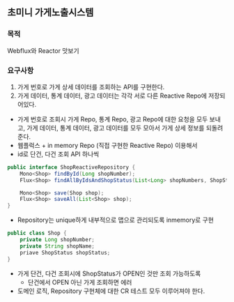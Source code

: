 ## 초미니 가게노출시스템

### 목적

Webflux와 Reactor 맛보기

### 요구사항

1. 가게 번호로 가게 상세 데이터를 조회하는 API를 구현한다.
2. 가게 데이터, 통계 데이터, 광고 데이터는 각각 서로 다른 Reactive Repo에 저장되어있다.

- 가게 번호로 조회시 가게 Repo, 통계 Repo, 광고 Repo에 대한 요청을 모두 보내고, 가게 데이터, 통계 데이터, 광고 데이터를 모두 모아서 가게 상세 정보를 되돌려준다.
- 웹플럭스 + in memory Repo (직접 구현한 Reactive Repo) 이용해서
- id로 단건, 다건 조회 API 하나씩

```java
public interface ShopReactiveRepository {
    Mono<Shop> findById(Long shopNumber);
    Flux<Shop> findAllByIdsAndShopStatus(List<Long> shopNumbers, ShopStatus shopStatus);

    Mono<Shop> save(Shop shop);
    Flux<Shop> saveAll(List<Shop> shop);
}
```

- Repository는 unique하게 내부적으로 맵으로 관리되도록 inmemory로 구현

```java
public class Shop {
    private Long shopNumber;
    private String shopName;
    priave ShopStatus shopStatus;
}
```

- 가게 단건, 다건 조회시에 ShopStatus가 OPEN인 것만 조회 가능하도록
    - 단건에서 OPEN 아닌 가게 조회하면 에러
- 도메인 로직, Repository 구현체에 대한 CR 테스트 모두 이루어져야 한다.
